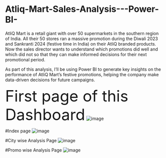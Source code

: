 # Atliq-Mart-Sales-Analysis---Power-BI-

AtliQ Mart is a retail giant with over 50 supermarkets in the southern region of India. All their 50 stores ran a massive promotion during the Diwali 2023 and Sankranti 2024 (festive time in India) on their AtliQ branded products. Now the sales director wants to understand which promotions did well and which did not so that they can make informed decisions for their next promotional period.  


As part of this analysis, I’ll be using Power BI to generate key insights on the performance of AtliQ Mart’s festive promotions, helping the company make data-driven decisions for future campaigns.

<span style="font-size: 50px;">First page of this Dashboard</span>
![image](https://github.com/user-attachments/assets/661e55b9-bbc3-4b0e-b291-dcd85a5a59d7)

#Index page
![image](https://github.com/user-attachments/assets/6fcc31d9-fefe-4644-8ec6-45a470ab34d4)

#City wise Analysis Page
![image](https://github.com/user-attachments/assets/6c7e0d60-3918-4572-a39c-1e3ba98a2675)

#Promo wise Analysis Page
![image](https://github.com/user-attachments/assets/a192cd13-9b97-43b4-87a5-8fe6d79de863)
